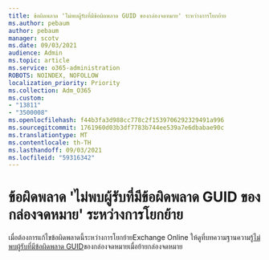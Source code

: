 ```yaml
---
title: ข้อผิดพลาด 'ไม่พบผู้รับที่มีข้อผิดพลาด GUID ของกล่องจดหมาย' ระหว่างการโยกย้าย
ms.author: pebaum
author: pebaum
manager: scotv
ms.date: 09/03/2021
audience: Admin
ms.topic: article
ms.service: o365-administration
ROBOTS: NOINDEX, NOFOLLOW
localization_priority: Priority
ms.collection: Adm_O365
ms.custom:
- "13811"
- "3500008"
ms.openlocfilehash: f44b3fa3d988cc778c2f1539706292329491a996
ms.sourcegitcommit: 1761960d03b3df7783b744ee539a7e6dbabae90c
ms.translationtype: MT
ms.contentlocale: th-TH
ms.lasthandoff: 09/03/2021
ms.locfileid: "59316342"
---
```

# <a name="cannot-find-a-recipient-that-has-mailbox-guid-error-during-migration"></a>ข้อผิดพลาด 'ไม่พบผู้รับที่มีข้อผิดพลาด GUID ของกล่องจดหมาย' ระหว่างการโยกย้าย

เมื่อต้องการแก้ไขข้อผิดพลาดนี้ระหว่างการโยกย้ายExchange Online ให้ดูที่บทความฐานความรู้[ไม่พบผู้รับที่มีข้อผิดพลาด GUID](https://docs.microsoft.com/exchange/troubleshoot/move-mailboxes/migrationpermanentexception-when-moving-mailboxes)ของกล่องจดหมายเมื่อย้ายกล่องจดหมาย